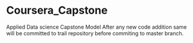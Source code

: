 # Coursera_Capstone
Applied Data science Capstone Model
After any new code addition same will be committed to trail repository before commiting to master branch.
